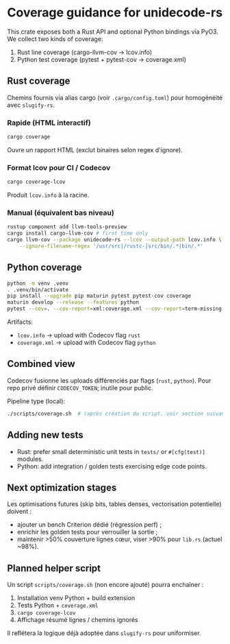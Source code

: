 # Coverage guidance for unidecode-rs

This crate exposes both a Rust API and optional Python bindings via PyO3.
We collect two kinds of coverage:

1. Rust line coverage (cargo-llvm-cov -> lcov.info)
2. Python test coverage (pytest + pytest-cov -> coverage.xml)

## Rust coverage

Chemins fournis via alias cargo (voir `.cargo/config.toml`) pour homogénéité avec `slugify-rs`.

### Rapide (HTML interactif)
```bash
cargo coverage
```
Ouvre un rapport HTML (exclut binaires selon regex d'ignore).

### Format lcov pour CI / Codecov
```bash
cargo coverage-lcov
```
Produit `lcov.info` à la racine.

### Manual (équivalent bas niveau)
```bash
rustup component add llvm-tools-preview
cargo install cargo-llvm-cov # first time only
cargo llvm-cov --package unidecode-rs --lcov --output-path lcov.info \
	--ignore-filename-regex '/usr/src|/rustc-|src/bin/.*|bin/.*'
```

## Python coverage

```bash
python -m venv .venv
. .venv/bin/activate
pip install --upgrade pip maturin pytest pytest-cov coverage
maturin develop --release --features python
pytest --cov=. --cov-report=xml:coverage.xml --cov-report=term-missing
```

Artifacts:
- `lcov.info`  -> upload with Codecov flag `rust`
- `coverage.xml` -> upload with Codecov flag `python`

## Combined view
Codecov fusionne les uploads différenciés par flags (`rust`, `python`).
Pour repo privé définir `CODECOV_TOKEN`; inutile pour public.

Pipeline type (local):
```bash
./scripts/coverage.sh  # (après création du script, voir section suivante)
```

## Adding new tests
- Rust: prefer small deterministic unit tests in `tests/` or `#[cfg(test)]` modules.
- Python: add integration / golden tests exercising edge code points.

## Next optimization stages
Les optimisations futures (skip bits, tables denses, vectorisation potentielle) doivent :
- ajouter un bench Criterion dédié (régression perf) ;
- enrichir les golden tests pour verrouiller la sortie ;
- maintenir >50% couverture lignes cœur, viser >90% pour `lib.rs` (actuel ~98%).

## Planned helper script
Un script `scripts/coverage.sh` (non encore ajouté) pourra enchaîner :
1. Installation venv Python + build extension
2. Tests Python + `coverage.xml`
3. `cargo coverage-lcov`
4. Affichage résumé lignes / chemins ignorés

Il reflétera la logique déjà adoptée dans `slugify-rs` pour uniformiser.
